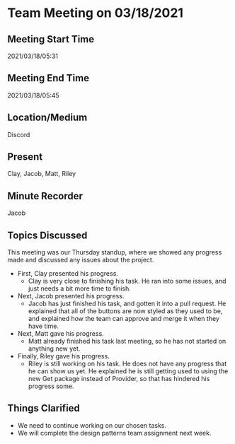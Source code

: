 # Team Meeting on 03/18/2021

## Meeting Start Time

2021/03/18/05:31

## Meeting End Time

2021/03/18/05:45

## Location/Medium

Discord

## Present

Clay, Jacob, Matt, Riley

## Minute Recorder

Jacob

## Topics Discussed

This meeting was our Thursday standup, where we showed any progress made and discussed any issues about the project.

- First, Clay presented his progress.
  - Clay is very close to finishing his task. He ran into some issues, and just needs a bit more time to finish.
- Next, Jacob presented his progress.
  - Jacob has just finished his task, and gotten it into a pull request. He explained that all of the buttons are now styled as they used to be, and explained how the team can approve and merge it when they have time.
- Next, Matt gave his progress.
  - Matt already finished his task last meeting, so he has not started on anything new yet.
- Finally, Riley gave his progress.
  - Riley is still working on his task. He does not have any progress that he can show us yet. He explained he is still getting used to using the new Get package instead of Provider, so that has hindered his progress some.

## Things Clarified

- We need to continue working on our chosen tasks.
- We will complete the design patterns team assignment next week.